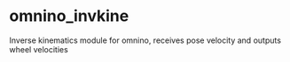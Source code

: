 # omnino_invkine
Inverse kinematics module for omnino, receives pose velocity and outputs wheel velocities
